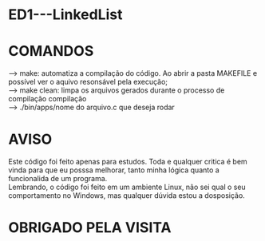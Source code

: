 # ED1---LinkedList
# COMANDOS
--> make: automatiza a compilação do código. Ao abrir a pasta MAKEFILE e possível ver o aquivo resonsável pela execução;\
--> make clean: limpa os arquivos gerados durante o processo de compilação compilação\
--> ./bin/apps/nome do arquivo.c que deseja rodar

# AVISO
Este código foi feito apenas para estudos. Toda e qualquer critica é bem vinda para que eu posssa melhorar, tanto minha lógica quanto a funcionalida de um programa.\
Lembrando, o código foi feito em um ambiente Linux, não sei qual o seu comportamento no Windows, mas qualquer dúvida estou a dosposição.

# OBRIGADO PELA VISITA 
